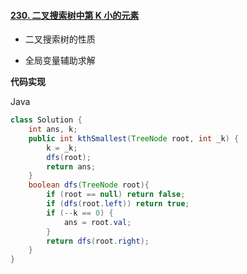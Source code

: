 #### [230. 二叉搜索树中第 K 小的元素](https://leetcode.cn/problems/kth-smallest-element-in-a-bst/)

- 二叉搜索树的性质

- 全局变量辅助求解

**代码实现**

Java

```java
class Solution {
    int ans, k;
    public int kthSmallest(TreeNode root, int _k) {
        k = _k;
        dfs(root);
        return ans;
    }
    boolean dfs(TreeNode root){
        if (root == null) return false;
        if (dfs(root.left)) return true;
        if (--k == 0) {
            ans = root.val;
        }
        return dfs(root.right);
    }
}
```
